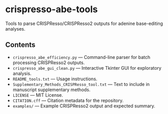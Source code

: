 # crispresso-abe-tools

Tools to parse CRISPResso/CRISPResso2 outputs for adenine base-editing analyses.

## Contents
- `crispresso_abe_efficiency.py` — Command-line parser for batch processing CRISPResso2 outputs.
- `crispresso_abe_gui_clean.py` — Interactive Tkinter GUI for exploratory analysis.
- `README_tools.txt` — Usage instructions.
- `Supplementary_Methods_CRISPResso_tool.txt` — Text to include in manuscript supplementary methods.
- `LICENSE` — MIT License.
- `CITATION.cff` — Citation metadata for the repository.
- `examples/` — Example CRISPResso2 output and expected summary.
